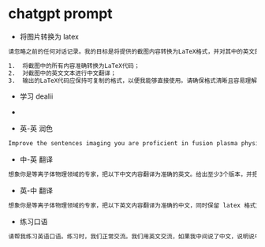 # chatgpt prompt

* 将图片转换为 latex

```bash
请忽略之前的任何对话记录。我的目标是将提供的截图内容转换为LaTeX格式，并对其中的英文部分进行中文翻译。请按照以下要求执行：

1.  将截图中的所有内容准确转换为LaTeX代码；
2.  对截图中的英文文本进行中文翻译；
3.  输出的LaTeX代码应保持可复制的格式，以便我能够直接使用。请确保格式清晰且容易理解。
```


* 学习 dealii
* 


* 英-英 润色

```bash
Improve the sentences imaging you are proficient in fusion plasma physics. give me at least 3 improved versions. give the best version you think at first. make the sentences clear, no grammar mistakes, elegant enough for the scientific publication.
```

* 中-英 翻译

```bash
想象你是等离子体物理领域的专家，把以下中文内容翻译为准确的英文。给出至少3个版本，并把你认为最准确、恰当的版本放在第一个
```

* 英-中 翻译

```bash
想象你是等离子体物理领域的专家，把以下英文内容翻译为准确的中文，同时保留 latex 格式方便我直接复制粘贴。有一些专有名词翻译时需要注意: translation -> 传输, separatrix -> 分界面, external field -> 外部磁场, translation-trapping -> 传输-捕获, collision-merging -> 碰撞-融合, elongation -> 拉长比, spheromak -> 球马克, divertor -> 偏滤器
```

* 练习口语

```bash
请帮我练习英语口语。练习时，我们正常交流。我们用英文交流，如果我中间说了中文，说明说中文的地方是我不知道怎么用英语表达的地方，这时候你也要告诉我如何正确表达。在保持正常交流的同时，你也把改进的建议告诉我
```
<!--stackedit_data:
eyJoaXN0b3J5IjpbLTE3OTg2OTc1MzUsLTEzOTk5NDIzMjldfQ
==
-->
